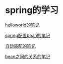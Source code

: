 # spring的学习

[helloworld的笔记](https://github.com/pzsjasonpg/springlearn/blob/master/01-helloworld/helloworld%E7%AC%94%E8%AE%B0.md)

[spring配置bean的笔记](https://github.com/pzsjasonpg/springlearn/blob/master/02-spring%E9%85%8D%E7%BD%AEbean/spring%E9%85%8D%E7%BD%AEbean%E7%AC%94%E8%AE%B0.md)

[自动装配的笔记](https://github.com/pzsjasonpg/springlearn/blob/master/03-%E8%87%AA%E5%8A%A8%E8%A3%85%E9%85%8D/%E8%87%AA%E5%8A%A8%E8%A3%85%E9%85%8D%E7%9A%84%E7%AC%94%E8%AE%B0.md)

[bean之间的关系的笔记]("https://github.com/pzsjasonpg/springlearn/blob/master/04-bean%E4%B9%8B%E9%97%B4%E7%9A%84%E5%85%B3%E7%B3%BB/bean%E4%B9%8B%E9%97%B4%E7%9A%84%E5%85%B3%E7%B3%BB.md")
